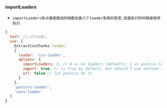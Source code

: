 #### importLoaders
* `importLoaders有点像是数组的倒数后面几个loader有用的意思,但是执行的时候是倒序执行`
```js
{
  test: /\.s?css$/,
  use: [
    ExtractCssChunks.loader,
    {
      loader: 'css-loader',
      options: {
        importLoaders: 2, // 0 => no loaders (default); 1 => postcss-loader; 2 => sass-loader，postcss-loader
        import: true, // is true by default, but should I use instead false here???
        url: false // let postcss do it
      }
    },
    'postcss-loader',
    'sass-loader'
  ]
}
```


